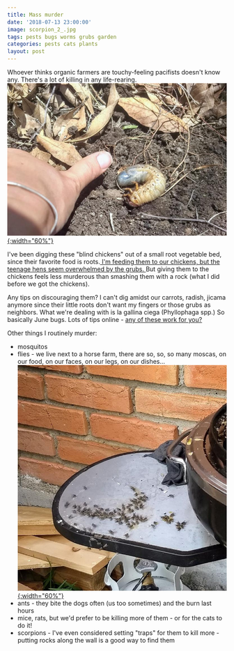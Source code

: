 ```yaml
---
title: Mass murder
date: '2018-07-13 23:00:00'
image: scorpion_2_.jpg
tags: pests bugs worms grubs garden
categories: pests cats plants
layout: post
---
```


Whoever thinks organic farmers are touchy-feeling pacifists doesn't know any. There's a lot of killing in any life-rearing.
[![](/images/gallinas_ciegas_.jpg){:width="60%"}](/images/gallinas_ciegas.jpg)

I've been digging these "blind chickens" out of a small root vegetable bed, since their favorite food is roots.[ I'm feeding them to our chickens, but the teenage hens seem overwhelmed by the grubs. ](https://www.youtube.com/watch?v=wALCfp6xmyQ) But giving them to the chickens feels less murderous than smashing them with a rock (what I did before we got the chickens). 

Any tips on discouraging them? I can't dig amidst our carrots, radish, jicama anymore since their little roots don't want my fingers or those grubs as neighbors. 
What we're dealing with is la gallina ciega (Phyllophaga spp.) So basically June bugs. Lots of tips online - [any of these work for you?](https://www.homeremedynation.com/how-to-get-rid-of-june-bugs-naturally-quickly/)

Other things I routinely murder:
* mosquitos
* flies - we live next to a horse farm, there are so, so, so many moscas, on our food, on our faces, on our legs, on our dishes...
[![](/images/moscas_.jpg){:width="60%"}](/images/moscas.jpg)
* ants - they bite the dogs often (us too sometimes) and the burn last hours
* mice, rats, but we'd prefer to be killing more of them - or for the cats to do it!
* scorpions - I've even considered setting "traps" for them to kill more - putting rocks along the wall is a good way to find them